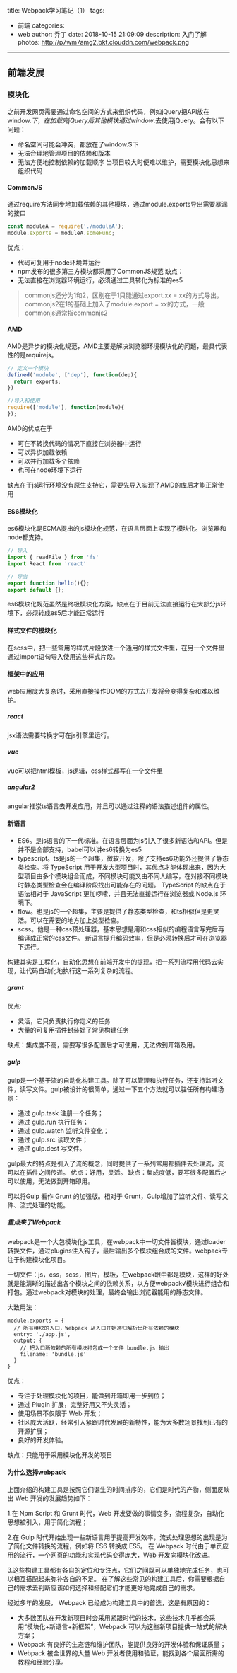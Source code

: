 title: Webpack学习笔记（1）
tags:
  - 前端
categories:
  - web
author: 乔丁
date: 2018-10-15 21:09:09
description: 入门了解
photos: http://p7wm7amg2.bkt.clouddn.com/webpack.png
---

## 前端发展

### 模块化
之前开发网页需要通过命名空间的方式来组织代码，例如jQuery把API放在window.$下，在加载完jQuery后其他模块通过window.$去使用jQuery。会有以下问题：
 - 命名空间可能会冲突，都放在了window.$下
 - 无法合理地管理项目的依赖和版本
 - 无法方便地控制依赖的加载顺序
当项目较大时便难以维护，需要模块化思想来组织代码

#### CommonJS
通过require方法同步地加载依赖的其他模块，通过module.exports导出需要暴漏的接口
```javascript
const moduleA = require('./moduleA');
module.exports = moduleA.someFunc;
```
优点：
- 代码可复用于node环境并运行
- npm发布的很多第三方模块都采用了CommonJS规范
缺点：
- 无法直接在浏览器环境运行，必须通过工具转化为标准的es5
> commonjs还分为1和2，区别在于1只能通过export.xx = xx的方式导出，commonjs2在1的基础上加入了module.export = xx的方式，一般commonjs通常指commonjs2

#### AMD
AMD是异步的模块化规范，AMD主要是解决浏览器环境模块化的问题，最具代表性的是requirejs。
```javascript
// 定义一个模块
defined('module', ['dep'], function(dep){
  return exports;
})

//导入和使用
require(['module'], function(module){
});
```
AMD的优点在于
- 可在不转换代码的情况下直接在浏览器中运行
- 可以异步加载依赖
- 可以并行加载多个依赖
- 也可在node环境下运行

缺点在于js运行环境没有原生支持它，需要先导入实现了AMD的库后才能正常使用

#### ES6模块化
es6模块化是ECMA提出的js模块化规范，在语言层面上实现了模块化。浏览器和node都支持。
```javascript
// 导入
import { readFile } from 'fs'
import React from 'react'

// 导出
export function hello(){};
export default {};
```

es6模块化规范虽然是终极模块化方案，缺点在于目前无法直接运行在大部分js环境下，必须转成es5后才能正常运行

#### 样式文件的模块化
在scss中，把一些常用的样式片段放进一个通用的样式文件里，在另一个文件里通过import语句导入使用这些样式片段。

#### 框架中的应用
web应用庞大复杂时，采用直接操作DOM的方式去开发将会变得复杂和难以维护。
##### react
jsx语法需要转换才可在js引擎里运行。
##### vue
vue可以把html模板，js逻辑，css样式都写在一个文件里
##### angular2
angular推崇ts语言去开发应用，并且可以通过注释的语法描述组件的属性。

#### 新语言
- ES6。是js语言的下一代标准。在语言层面为js引入了很多新语法和API。但是并不是全部支持，babel可以讲es6转换为es5
- typescript。ts是js的一个超集，微软开发，除了支持es6功能外还提供了静态类检查。将 TypeScript 用于开发大型项目时，其优点才能体现出来，因为大型项目由多个模块组合而成，不同模块可能又由不同人编写，在对接不同模块时静态类型检查会在编译阶段找出可能存在的问题。 TypeScript 的缺点在于语法相对于 JavaScript 更加啰嗦，并且无法直接运行在浏览器或 Node.js 环境下。
- flow。也是js的一个超集，主要是提供了静态类型检查，和ts相似但是更灵活。可以在需要的地方加上类型检查。
- scss。他是一种css预处理器，基本思想是用和css相似的编程语言写完后再编译成正常的css文件。
新语言提升编码效率，但是必须转换后才可在浏览器下运行。

构建其实是工程化，自动化思想在前端开发中的提现，把一系列流程用代码去实现，让代码自动化地执行这一系列复杂的流程。

##### grunt
优点:
- 灵活，它只负责执行你定义的任务
- 大量的可复用插件封装好了常见构建任务

缺点：集成度不高，需要写很多配置后才可使用，无法做到开箱及用。

##### gulp
gulp是一个基于流的自动化构建工具。除了可以管理和执行任务，还支持监听文件，读写文件。gulp被设计的很简单，通过一下五个方法就可以胜任所有构建场景：
- 通过 gulp.task 注册一个任务；
- 通过 gulp.run 执行任务；
- 通过 gulp.watch 监听文件变化；
- 通过 gulp.src 读取文件；
- 通过 gulp.dest 写文件。

gulp最大的特点是引入了流的概念，同时提供了一系列常用都插件去处理流，流可以在插件之间传递。
优点：好用，灵活。
缺点：集成度低，要写很多配置后才可以使用，无法做到开箱即用。

可以将Gulp 看作 Grunt 的加强版。相对于 Grunt，Gulp增加了监听文件、读写文件、流式处理的功能。


##### 重点来了Webpack
webpack是一个大包模块化js工具，在webpack中一切文件皆模块，通过loader转换文件，通过plugins注入钩子，最后输出多个模块组合成的文件。webpack专注于构建模块化项目。

一切文件：js，css，scss，图片，模板，在webpack眼中都是模块，这样的好处就是能清晰的描述出各个模块之间的依赖关系，以方便webpack√模块进行组合和打包。通过webpack对模块的处理，最终会输出浏览器能用的静态文件。

大致用法：
```javascrit
module.exports = {
  // 所有模块的入口，Webpack 从入口开始递归解析出所有依赖的模块
  entry: './app.js',
  output: {
    // 把入口所依赖的所有模块打包成一个文件 bundle.js 输出 
    filename: 'bundle.js'
  }
}
```
优点：
- 专注于处理模块化的项目，能做到开箱即用一步到位；
- 通过 Plugin 扩展，完整好用又不失灵活；
- 使用场景不仅限于 Web 开发；
- 社区庞大活跃，经常引入紧跟时代发展的新特性，能为大多数场景找到已有的开源扩展；
- 良好的开发体验。

缺点：只能用于采用模块化开发的项目

#### 为什么选择webpack
上面介绍的构建工具是按照它们诞生的时间排序的，它们是时代的产物，侧面反映出 Web 开发的发展趋势如下：

1.在 Npm Script 和 Grunt 时代，Web 开发要做的事情变多，流程复杂，自动化思想被引入，用于简化流程；

2.在 Gulp 时代开始出现一些新语言用于提高开发效率，流式处理思想的出现是为了简化文件转换的流程，例如将 ES6 转换成 ES5。
在 Webpack 时代由于单页应用的流行，一个网页的功能和实现代码变得庞大，Web 开发向模块化改进。

3.这些构建工具都有各自的定位和专注点，它们之间既可以单独地完成任务，也可以相互搭配起来弥补各自的不足。 在了解这些常见的构建工具后，你需要根据自己的需求去判断应该如何选择和搭配它们才能更好地完成自己的需求。

经过多年的发展， Webpack 已经成为构建工具中的首选，这是有原因的：

- 大多数团队在开发新项目时会采用紧跟时代的技术，这些技术几乎都会采用“模块化+新语言+新框架”，Webpack 可以为这些新项目提供一站式的解决方案；
- Webpack 有良好的生态链和维护团队，能提供良好的开发体验和保证质量；
- Webpack 被全世界的大量 Web 开发者使用和验证，能找到各个层面所需的教程和经验分享。